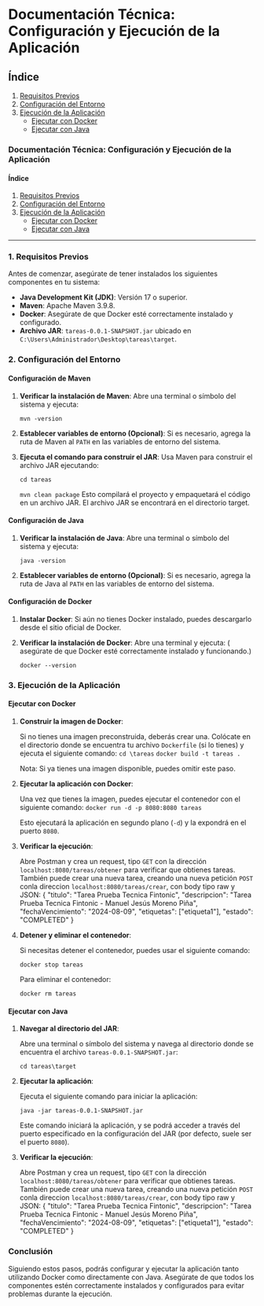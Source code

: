 # Documentación Técnica: Configuración y Ejecución de la Aplicación

## Índice
1. [Requisitos Previos](#requisitos-previos)
2. [Configuración del Entorno](#configuración-del-entorno)
3. [Ejecución de la Aplicación](#ejecución-de-la-aplicación)
    - [Ejecutar con Docker](#ejecutar-con-docker)
    - [Ejecutar con Java](#ejecutar-con-java)

### Documentación Técnica: Configuración y Ejecución de la Aplicación

#### Índice

1.  [Requisitos Previos](#requisitos-previos)
2.  [Configuración del Entorno](#configuracion-del-entorno)
3.  [Ejecución de la Aplicación](#ejecucion-de-la-aplicacion)
    *   [Ejecutar con Docker](#ejecutar-con-docker)
    *   [Ejecutar con Java](#ejecutar-con-java)

* * *

### 1\. Requisitos Previos

Antes de comenzar, asegúrate de tener instalados los siguientes componentes en tu sistema:

*   **Java Development Kit (JDK)**: Versión 17 o superior.
*   **Maven**: Apache Maven 3.9.8.
*   **Docker**: Asegúrate de que Docker esté correctamente instalado y configurado.
*   **Archivo JAR**: `tareas-0.0.1-SNAPSHOT.jar` ubicado en `C:\Users\Administrador\Desktop\tareas\target`.

### 2\. Configuración del Entorno
#### Configuración de Maven
1.  **Verificar la instalación de Maven**: Abre una terminal o símbolo del sistema y ejecuta:

    `mvn -version`
2.  **Establecer variables de entorno (Opcional)**: Si es necesario, agrega la ruta de Maven al `PATH` en las variables de entorno del sistema.
   
3.  **Ejecuta el comando para construir el JAR**: Usa Maven para construir el archivo JAR ejecutando:

    `cd tareas`
    
    `mvn clean package`
    Esto compilará el proyecto y empaquetará el código en un archivo JAR. El archivo JAR se encontrará en el directorio target.

#### Configuración de Java

1.  **Verificar la instalación de Java**: Abre una terminal o símbolo del sistema y ejecuta:

    `java -version`

2.  **Establecer variables de entorno (Opcional)**: Si es necesario, agrega la ruta de Java al `PATH` en las variables de entorno del sistema.


#### Configuración de Docker

1.  **Instalar Docker**: Si aún no tienes Docker instalado, puedes descargarlo desde el sitio oficial de Docker.

2.  **Verificar la instalación de Docker**: Abre una terminal y ejecuta: ( asegúrate de que Docker esté correctamente instalado y funcionando.)

    `docker --version`


### 3\. Ejecución de la Aplicación

#### Ejecutar con Docker

1.  **Construir la imagen de Docker**:

    Si no tienes una imagen preconstruida, deberás crear una. Colócate en el directorio donde se encuentra tu archivo `Dockerfile` (si lo tienes) y ejecuta el siguiente comando:
    `cd \tareas`
    `docker build -t tareas .`

    Nota: Si ya tienes una imagen disponible, puedes omitir este paso.

2.  **Ejecutar la aplicación con Docker**:

    Una vez que tienes la imagen, puedes ejecutar el contenedor con el siguiente comando:
    `docker run -d -p 8080:8080 tareas`

    Esto ejecutará la aplicación en segundo plano (`-d`) y la expondrá en el puerto `8080`.

3.  **Verificar la ejecución**:

    Abre Postman y crea un request, tipo `GET` con la dirección `localhost:8080/tareas/obtener` para verificar que obtienes tareas.
    También puede crear una nueva tarea, creando una nueva petición `POST` conla direccion  `localhost:8080/tareas/crear`, con body tipo raw y JSON:
    {
    "titulo": "Tarea Prueba Tecnica Fintonic",
    "descripcion": "Tarea Prueba Tecnica Fintonic - Manuel Jesús Moreno Piña",
    "fechaVencimiento": "2024-08-09",
    "etiquetas": ["etiqueta1"],
    "estado": "COMPLETED"
    }

4.  **Detener y eliminar el contenedor**:

    Si necesitas detener el contenedor, puedes usar el siguiente comando:

    `docker stop tareas`

    Para eliminar el contenedor:

    `docker rm tareas`


#### Ejecutar con Java

1.  **Navegar al directorio del JAR**:

    Abre una terminal o símbolo del sistema y navega al directorio donde se encuentra el archivo `tareas-0.0.1-SNAPSHOT.jar`:

    `cd tareas\target`

2.  **Ejecutar la aplicación**:

    Ejecuta el siguiente comando para iniciar la aplicación:

    `java -jar tareas-0.0.1-SNAPSHOT.jar`

    Este comando iniciará la aplicación, y se podrá acceder a través del puerto especificado en la configuración del JAR (por defecto, suele ser el puerto `8080`).

3.  **Verificar la ejecución**:

    Abre Postman y crea un request, tipo `GET` con la dirección `localhost:8080/tareas/obtener` para verificar que obtienes tareas.
    También puede crear una nueva tarea, creando una nueva petición `POST` conla direccion  `localhost:8080/tareas/crear`, con body tipo raw y JSON:
    {
    "titulo": "Tarea Prueba Tecnica Fintonic",
    "descripcion": "Tarea Prueba Tecnica Fintonic - Manuel Jesús Moreno Piña",
    "fechaVencimiento": "2024-08-09",
    "etiquetas": ["etiqueta1"],
    "estado": "COMPLETED"
    }


### Conclusión

Siguiendo estos pasos, podrás configurar y ejecutar la aplicación tanto utilizando Docker como directamente con Java. Asegúrate de que todos los componentes estén correctamente instalados y configurados para evitar problemas durante la ejecución.

